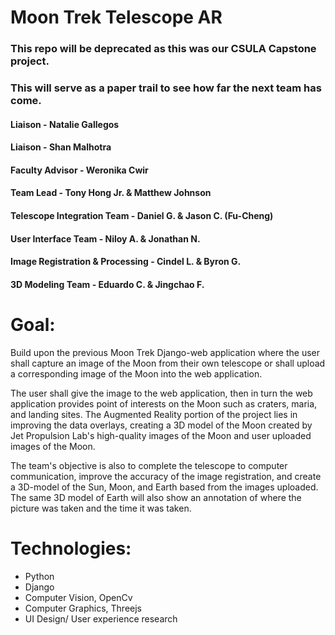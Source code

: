 # Moon Trek Telescope AR

### This repo will be deprecated as this was our CSULA Capstone project.
### This will serve as a paper trail to see how far the next team has come.

#### Liaison - Natalie Gallegos

#### Liaison - Shan Malhotra

#### Faculty Advisor - Weronika Cwir

#### Team Lead - Tony Hong Jr. & Matthew Johnson

#### Telescope Integration Team - Daniel G. & Jason C. (Fu-Cheng)

#### User Interface Team - Niloy A. & Jonathan N.

#### Image Registration & Processing - Cindel L. & Byron G.

#### 3D Modeling Team - Eduardo C. & Jingchao F.


# Goal:

Build upon the previous Moon Trek Django-web application where the user shall capture an image of the Moon from their own telescope or shall upload a corresponding image of the Moon into the web application.

The user shall give the image to the web application, then in turn the web application provides point of interests on the Moon such as craters, maria, and landing sites. The Augmented Reality portion of the project lies in improving the data overlays, creating a 3D model of the Moon created by Jet Propulsion Lab's high-quality images of the Moon and user uploaded images of the Moon.

The team's objective is also to complete the telescope to computer communication, improve the accuracy of the image registration, and create a 3D-model of the Sun, Moon, and Earth based from the images uploaded. The same 3D model of Earth will also show an annotation of where the picture was taken and the time it was taken.

# Technologies:
- Python
- Django 
- Computer Vision, OpenCv
- Computer Graphics, Threejs
- UI Design/ User experience research

